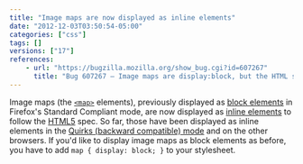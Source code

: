 ```yaml
---
title: "Image maps are now displayed as inline elements"
date: "2012-12-03T03:50:54-05:00"
categories: ["css"]
tags: []
versions: ["17"]
references:
    - url: "https://bugzilla.mozilla.org/show_bug.cgi?id=607267"
      title: "Bug 607267 – Image maps are display:block, but the HTML spec says they should be inline"
---
```

Image maps (the [`<map>`](https://developer.mozilla.org/docs/Web/HTML/Element/map) elements), previously displayed as [block elements](https://developer.mozilla.org/docs/HTML/Block-level_elements) in Firefox's Standard Compliant mode, are now displayed as [inline elements](https://developer.mozilla.org/docs/HTML/Inline_elements) to follow the [HTML5](https://developer.mozilla.org/docs/Web/Guide/HTML/HTML5) spec. So far, those have been displayed as inline elements in the [Quirks (backward compatible) mode](https://developer.mozilla.org/docs/Mozilla_Quirks_Mode_Behavior) and on the other browsers. If you'd like to display image maps as block elements as before, you have to add `map { display: block; }` to your stylesheet.
